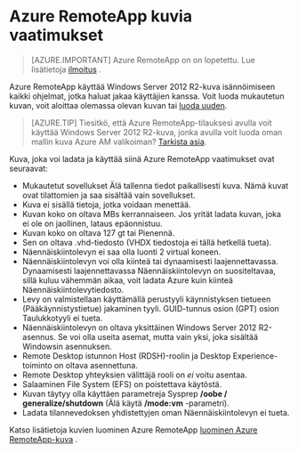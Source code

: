 
<properties
    pageTitle="Azure RemoteApp kuva vaatimukset | Microsoft Azure"
    description="Lisätietoja kuvien luomiseen, jota käytetään Azure RemoteApp vaatimukset"
    services="remoteapp"
    documentationCenter=""
    authors="lizap"
    manager="mbaldwin" />

<tags
    ms.service="remoteapp"
    ms.workload="compute"
    ms.tgt_pltfrm="na"
    ms.devlang="na"
    ms.topic="article"
    ms.date="08/15/2016"
    ms.author="elizapo" />



# <a name="requirements-for-azure-remoteapp-images"></a>Azure RemoteApp kuvia vaatimukset

> [AZURE.IMPORTANT]
> Azure RemoteApp on on lopetettu. Lue lisätietoja [ilmoitus](https://go.microsoft.com/fwlink/?linkid=821148) .

Azure RemoteApp käyttää Windows Server 2012 R2-kuva isännöimiseen kaikki ohjelmat, jotka haluat jakaa käyttäjien kanssa. Voit luoda mukautetun kuvan, voit aloittaa olemassa olevan kuvan tai [luoda uuden](remoteapp-create-custom-image.md).

> [AZURE.TIP] Tiesitkö, että Azure RemoteApp-tilauksesi avulla voit käyttää Windows Server 2012 R2-kuva, jonka avulla voit luoda oman mallin kuva Azure AM valikoiman? [Tarkista asia](remoteapp-image-on-azurevm.md).  


Kuva, joka voi ladata ja käyttää siinä Azure RemoteApp vaatimukset ovat seuraavat:


- Mukautetut sovellukset Älä tallenna tiedot paikallisesti kuva. Nämä kuvat ovat tilattomien ja saa sisältää vain sovellukset.
- Kuva ei sisällä tietoja, jotka voidaan menettää.
- Kuvan koko on oltava MBs kerrannaiseen. Jos yrität ladata kuvan, joka ei ole on jaollinen, lataus epäonnistuu.
- Kuvan koko on oltava 127 gt tai Pienennä.
- Sen on oltava .vhd-tiedosto (VHDX tiedostoja ei tällä hetkellä tueta).
- Näennäiskiintolevyn ei saa olla luonti 2 virtual koneen.
- Näennäiskiintolevyn voi olla kiinteä tai dynaamisesti laajennettavassa. Dynaamisesti laajennettavassa Näennäiskiintolevyn on suositeltavaa, sillä kuluu vähemmän aikaa, voit ladata Azure kuin kiinteä Näennäiskiintolevytiedosto.
- Levy on valmistellaan käyttämällä perustyyli käynnistyksen tietueen (Pääkäynnistystietue) jakaminen tyyli. GUID-tunnus osion (GPT) osion Taulukkotyyli ei tueta.
- Näennäiskiintolevyn on oltava yksittäinen Windows Server 2012 R2-asennus. Se voi olla useita asemat, mutta vain yksi, joka sisältää Windowsin asennuksen.
- Remote Desktop istunnon Host (RDSH)-roolin ja Desktop Experience-toiminto on oltava asennettuna.
- Remote Desktop yhteyksien välittäjä rooli on *ei* voitu asentaa.
- Salaaminen File System (EFS) on poistettava käytöstä.
- Kuvan täytyy olla käyttäen parametreja Sysprep **/oobe / generalize/shutdown** (Älä käytä **/mode:vm** -parametri).
- Ladata tilannevedoksen yhdistettyjen oman Näennäiskiintolevyn ei tueta.

Katso lisätietoja kuvien luominen Azure RemoteApp [luominen Azure RemoteApp-kuva](remoteapp-imageoptions.md) .
